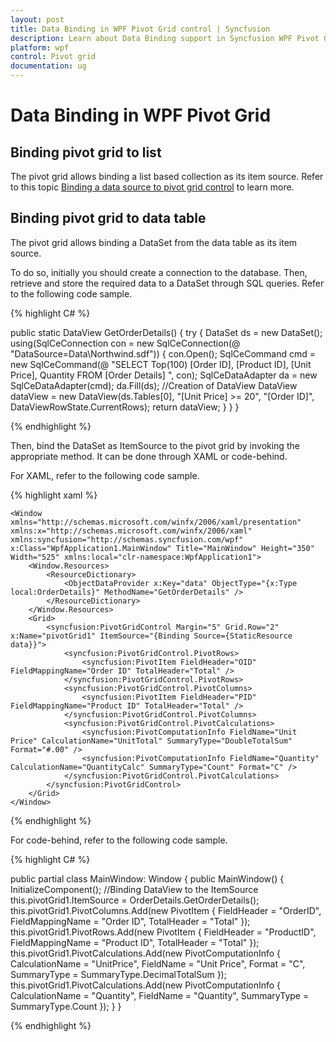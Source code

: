 ```yaml
---
layout: post
title: Data Binding in WPF Pivot Grid control | Syncfusion
description: Learn about Data Binding support in Syncfusion WPF Pivot Grid control and more.
platform: wpf
control: Pivot grid
documentation: ug
---
```


# Data Binding in WPF Pivot Grid

## Binding pivot grid to list

The pivot grid allows binding a list based collection as its item source. Refer to this topic [Binding a data source to pivot grid control](https://help.syncfusion.com/wpf/pivotgrid/pivotgrid-getting-started#binding-a-datasource-to-pivotgridcontrol) to learn more.

## Binding pivot grid to data table

The pivot grid allows binding a DataSet from the data table as its item source.

To do so, initially you should create a connection to the database. Then, retrieve and store the required data to a DataSet through SQL queries. Refer to the following code sample.

{% highlight C# %}

public static DataView GetOrderDetails() {
    try {
        DataSet ds = new DataSet();
        using(SqlCeConnection con = new SqlCeConnection(@ "DataSource=Data\Northwind.sdf")) {
            con.Open();
            SqlCeCommand cmd = new SqlCeCommand(@ "SELECT Top(100) [Order ID], [Product ID], [Unit Price], Quantity FROM [Order Details] ", con);
            SqlCeDataAdapter da = new SqlCeDataAdapter(cmd);
            da.Fill(ds);
            //Creation of DataView
            DataView dataView = new DataView(ds.Tables[0], "[Unit Price] >= 20", "[Order ID]", DataViewRowState.CurrentRows);
            return dataView;
        }
    }
}

{% endhighlight %}

Then, bind the DataSet as ItemSource to the pivot grid by invoking the appropriate method. It can be done through XAML or code-behind.

For XAML, refer to the following code sample.

{% highlight xaml %}

    <Window xmlns="http://schemas.microsoft.com/winfx/2006/xaml/presentation" xmlns:x="http://schemas.microsoft.com/winfx/2006/xaml" xmlns:syncfusion="http://schemas.syncfusion.com/wpf" x:Class="WpfApplication1.MainWindow" Title="MainWindow" Height="350" Width="525" xmlns:local="clr-namespace:WpfApplication1">
        <Window.Resources>
            <ResourceDictionary>
                <ObjectDataProvider x:Key="data" ObjectType="{x:Type local:OrderDetails}" MethodName="GetOrderDetails" />
            </ResourceDictionary>
        </Window.Resources>
        <Grid>
            <syncfusion:PivotGridControl Margin="5" Grid.Row="2" x:Name="pivotGrid1" ItemSource="{Binding Source={StaticResource data}}">
                <syncfusion:PivotGridControl.PivotRows>
                    <syncfusion:PivotItem FieldHeader="OID" FieldMappingName="Order ID" TotalHeader="Total" />
                </syncfusion:PivotGridControl.PivotRows>
                <syncfusion:PivotGridControl.PivotColumns>
                    <syncfusion:PivotItem FieldHeader="PID" FieldMappingName="Product ID" TotalHeader="Total" />
                </syncfusion:PivotGridControl.PivotColumns>
                <syncfusion:PivotGridControl.PivotCalculations>
                    <syncfusion:PivotComputationInfo FieldName="Unit Price" CalculationName="UnitTotal" SummaryType="DoubleTotalSum" Format="#.00" />
                    <syncfusion:PivotComputationInfo FieldName="Quantity" CalculationName="QuantityCalc" SummaryType="Count" Format="C" />
                </syncfusion:PivotGridControl.PivotCalculations>
            </syncfusion:PivotGridControl>
        </Grid>
    </Window>

{% endhighlight %}

For code-behind, refer to the following code sample.

{% highlight C# %}

public partial class MainWindow: Window {
    public MainWindow() {
        InitializeComponent();
        //Binding DataView to the ItemSource
        this.pivotGrid1.ItemSource = OrderDetails.GetOrderDetails();
        this.pivotGrid1.PivotColumns.Add(new PivotItem {
            FieldHeader = "OrderID", FieldMappingName = "Order ID", TotalHeader = "Total"
        });
        this.pivotGrid1.PivotRows.Add(new PivotItem {
            FieldHeader = "ProductID", FieldMappingName = "Product ID", TotalHeader = "Total"
        });
        this.pivotGrid1.PivotCalculations.Add(new PivotComputationInfo {
            CalculationName = "UnitPrice", FieldName = "Unit Price", Format = "C", SummaryType = SummaryType.DecimalTotalSum
        });
        this.pivotGrid1.PivotCalculations.Add(new PivotComputationInfo {
            CalculationName = "Quantity", FieldName = "Quantity", SummaryType = SummaryType.Count
        });
    }
}

{% endhighlight %}

